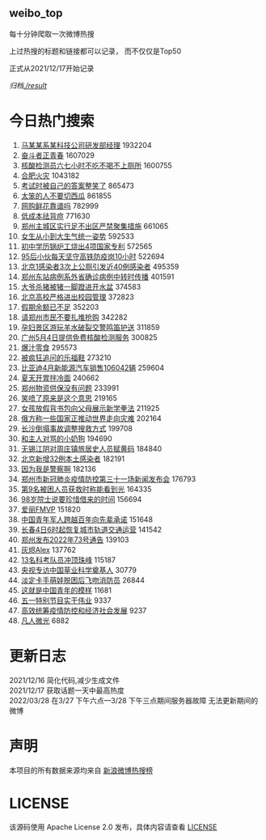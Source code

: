 weibo_top  
---
每十分钟爬取一次微博热搜  

上过热搜的标题和链接都可以记录， 而不仅仅是Top50

正式从2021/12/17开始记录  

*归档[./result](./result/)*

# 今日热门搜索  
1. [马某某系某科技公司研发部经理](https://s.weibo.com//weibo?q=%23%E9%A9%AC%E6%9F%90%E6%9F%90%E7%B3%BB%E6%9F%90%E7%A7%91%E6%8A%80%E5%85%AC%E5%8F%B8%E7%A0%94%E5%8F%91%E9%83%A8%E7%BB%8F%E7%90%86%23&Refer=top) 1932204
2. [奋斗者正青春](https://s.weibo.com//weibo?q=%23%E5%A5%8B%E6%96%97%E8%80%85%E6%AD%A3%E9%9D%92%E6%98%A5%23&Refer=top) 1607029
3. [核酸检测员六七小时不吃不喝不上厕所](https://s.weibo.com//weibo?q=%23%E6%A0%B8%E9%85%B8%E6%A3%80%E6%B5%8B%E5%91%98%E5%85%AD%E4%B8%83%E5%B0%8F%E6%97%B6%E4%B8%8D%E5%90%83%E4%B8%8D%E5%96%9D%E4%B8%8D%E4%B8%8A%E5%8E%95%E6%89%80%23&Refer=top) 1600755
4. [合肥火灾](https://s.weibo.com//weibo?q=%23%E5%90%88%E8%82%A5%E7%81%AB%E7%81%BE%23&Refer=top) 1043182
5. [考试时被自己的答案整笑了](https://s.weibo.com//weibo?q=%23%E8%80%83%E8%AF%95%E6%97%B6%E8%A2%AB%E8%87%AA%E5%B7%B1%E7%9A%84%E7%AD%94%E6%A1%88%E6%95%B4%E7%AC%91%E4%BA%86%23&Refer=top) 865473
6. [太笨的人不要切西瓜](https://s.weibo.com//weibo?q=%23%E5%A4%AA%E7%AC%A8%E7%9A%84%E4%BA%BA%E4%B8%8D%E8%A6%81%E5%88%87%E8%A5%BF%E7%93%9C%23&Refer=top) 861855
7. [网购鲜花靠谱吗](https://s.weibo.com//weibo?q=%23%E7%BD%91%E8%B4%AD%E9%B2%9C%E8%8A%B1%E9%9D%A0%E8%B0%B1%E5%90%97%23&Refer=top) 782999
8. [低成本祛背痘](https://s.weibo.com//weibo?q=%23%E4%BD%8E%E6%88%90%E6%9C%AC%E7%A5%9B%E8%83%8C%E7%97%98%23&Refer=top) 771630
9. [郑州主城区实行足不出区严禁聚集措施](https://s.weibo.com//weibo?q=%23%E9%83%91%E5%B7%9E%E4%B8%BB%E5%9F%8E%E5%8C%BA%E5%AE%9E%E8%A1%8C%E8%B6%B3%E4%B8%8D%E5%87%BA%E5%8C%BA%E4%B8%A5%E7%A6%81%E8%81%9A%E9%9B%86%E6%8E%AA%E6%96%BD%23&Refer=top) 661065
10. [女生从小到大生气统一姿势](https://s.weibo.com//weibo?q=%23%E5%A5%B3%E7%94%9F%E4%BB%8E%E5%B0%8F%E5%88%B0%E5%A4%A7%E7%94%9F%E6%B0%94%E7%BB%9F%E4%B8%80%E5%A7%BF%E5%8A%BF%23&Refer=top) 592533
11. [初中学历锅炉工烧出4项国家专利](https://s.weibo.com//weibo?q=%23%E5%88%9D%E4%B8%AD%E5%AD%A6%E5%8E%86%E9%94%85%E7%82%89%E5%B7%A5%E7%83%A7%E5%87%BA4%E9%A1%B9%E5%9B%BD%E5%AE%B6%E4%B8%93%E5%88%A9%23&Refer=top) 572565
12. [95后小伙每天坚守高铁防疫岗10小时](https://s.weibo.com//weibo?q=%2395%E5%90%8E%E5%B0%8F%E4%BC%99%E6%AF%8F%E5%A4%A9%E5%9D%9A%E5%AE%88%E9%AB%98%E9%93%81%E9%98%B2%E7%96%AB%E5%B2%9710%E5%B0%8F%E6%97%B6%23&Refer=top) 522694
13. [北京1感染者3次上公厕引发近40例感染者](https://s.weibo.com//weibo?q=%23%E5%8C%97%E4%BA%AC1%E6%84%9F%E6%9F%93%E8%80%853%E6%AC%A1%E4%B8%8A%E5%85%AC%E5%8E%95%E5%BC%95%E5%8F%91%E8%BF%9140%E4%BE%8B%E6%84%9F%E6%9F%93%E8%80%85%23&Refer=top) 495359
14. [郑州东站病例系外省确诊病例中转时传播](https://s.weibo.com//weibo?q=%23%E9%83%91%E5%B7%9E%E4%B8%9C%E7%AB%99%E7%97%85%E4%BE%8B%E7%B3%BB%E5%A4%96%E7%9C%81%E7%A1%AE%E8%AF%8A%E7%97%85%E4%BE%8B%E4%B8%AD%E8%BD%AC%E6%97%B6%E4%BC%A0%E6%92%AD%23&Refer=top) 401591
15. [大爷杀猪被猪一脚蹬进开水盆](https://s.weibo.com//weibo?q=%23%E5%A4%A7%E7%88%B7%E6%9D%80%E7%8C%AA%E8%A2%AB%E7%8C%AA%E4%B8%80%E8%84%9A%E8%B9%AC%E8%BF%9B%E5%BC%80%E6%B0%B4%E7%9B%86%23&Refer=top) 374583
16. [北京高校严格进出校园管理](https://s.weibo.com//weibo?q=%23%E5%8C%97%E4%BA%AC%E9%AB%98%E6%A0%A1%E4%B8%A5%E6%A0%BC%E8%BF%9B%E5%87%BA%E6%A0%A1%E5%9B%AD%E7%AE%A1%E7%90%86%23&Refer=top) 372823
17. [假期余额已不足](https://s.weibo.com//weibo?q=%23%E5%81%87%E6%9C%9F%E4%BD%99%E9%A2%9D%E5%B7%B2%E4%B8%8D%E8%B6%B3%23&Refer=top) 352203
18. [请郑州市民不要扎堆抢购](https://s.weibo.com//weibo?q=%23%E8%AF%B7%E9%83%91%E5%B7%9E%E5%B8%82%E6%B0%91%E4%B8%8D%E8%A6%81%E6%89%8E%E5%A0%86%E6%8A%A2%E8%B4%AD%23&Refer=top) 342282
19. [孕妇景区游玩羊水破裂交警鸣笛护送](https://s.weibo.com//weibo?q=%23%E5%AD%95%E5%A6%87%E6%99%AF%E5%8C%BA%E6%B8%B8%E7%8E%A9%E7%BE%8A%E6%B0%B4%E7%A0%B4%E8%A3%82%E4%BA%A4%E8%AD%A6%E9%B8%A3%E7%AC%9B%E6%8A%A4%E9%80%81%23&Refer=top) 311859
20. [广州5月4日提供免费核酸检测服务](https://s.weibo.com//weibo?q=%23%E5%B9%BF%E5%B7%9E5%E6%9C%884%E6%97%A5%E6%8F%90%E4%BE%9B%E5%85%8D%E8%B4%B9%E6%A0%B8%E9%85%B8%E6%A3%80%E6%B5%8B%E6%9C%8D%E5%8A%A1%23&Refer=top) 300825
21. [爆汁零食](https://s.weibo.com//weibo?q=%E7%88%86%E6%B1%81%E9%9B%B6%E9%A3%9F&Refer=top) 295573
22. [被疯狂追问的乐福鞋](https://s.weibo.com//weibo?q=%23%E8%A2%AB%E7%96%AF%E7%8B%82%E8%BF%BD%E9%97%AE%E7%9A%84%E4%B9%90%E7%A6%8F%E9%9E%8B%23&Refer=top) 273210
23. [比亚迪4月新能源汽车销售106042辆](https://s.weibo.com//weibo?q=%23%E6%AF%94%E4%BA%9A%E8%BF%AA4%E6%9C%88%E6%96%B0%E8%83%BD%E6%BA%90%E6%B1%BD%E8%BD%A6%E9%94%80%E5%94%AE106042%E8%BE%86%23&Refer=top) 259604
24. [夏天开胃拌冷面](https://s.weibo.com//weibo?q=%23%E5%A4%8F%E5%A4%A9%E5%BC%80%E8%83%83%E6%8B%8C%E5%86%B7%E9%9D%A2%23&Refer=top) 240662
25. [郑州物资供保没有问题](https://s.weibo.com//weibo?q=%23%E9%83%91%E5%B7%9E%E7%89%A9%E8%B5%84%E4%BE%9B%E4%BF%9D%E6%B2%A1%E6%9C%89%E9%97%AE%E9%A2%98%23&Refer=top) 233991
26. [笑喷了原来是这个意思](https://s.weibo.com//weibo?q=%23%E7%AC%91%E5%96%B7%E4%BA%86%E5%8E%9F%E6%9D%A5%E6%98%AF%E8%BF%99%E4%B8%AA%E6%84%8F%E6%80%9D%23&Refer=top) 219165
27. [女孩放假背书包向父母展示新学拳法](https://s.weibo.com//weibo?q=%23%E5%A5%B3%E5%AD%A9%E6%94%BE%E5%81%87%E8%83%8C%E4%B9%A6%E5%8C%85%E5%90%91%E7%88%B6%E6%AF%8D%E5%B1%95%E7%A4%BA%E6%96%B0%E5%AD%A6%E6%8B%B3%E6%B3%95%23&Refer=top) 211925
28. [俄方称一些国家正推动世界走向灾难](https://s.weibo.com//weibo?q=%23%E4%BF%84%E6%96%B9%E7%A7%B0%E4%B8%80%E4%BA%9B%E5%9B%BD%E5%AE%B6%E6%AD%A3%E6%8E%A8%E5%8A%A8%E4%B8%96%E7%95%8C%E8%B5%B0%E5%90%91%E7%81%BE%E9%9A%BE%23&Refer=top) 202164
29. [长沙倒塌事故调整搜救方式](https://s.weibo.com//weibo?q=%23%E9%95%BF%E6%B2%99%E5%80%92%E5%A1%8C%E4%BA%8B%E6%95%85%E8%B0%83%E6%95%B4%E6%90%9C%E6%95%91%E6%96%B9%E5%BC%8F%23&Refer=top) 199708
30. [和主人对骂的小奶狗](https://s.weibo.com//weibo?q=%23%E5%92%8C%E4%B8%BB%E4%BA%BA%E5%AF%B9%E9%AA%82%E7%9A%84%E5%B0%8F%E5%A5%B6%E7%8B%97%23&Refer=top) 194690
31. [无锡江阴对周庄镇旅居史人员赋黄码](https://s.weibo.com//weibo?q=%23%E6%97%A0%E9%94%A1%E6%B1%9F%E9%98%B4%E5%AF%B9%E5%91%A8%E5%BA%84%E9%95%87%E6%97%85%E5%B1%85%E5%8F%B2%E4%BA%BA%E5%91%98%E8%B5%8B%E9%BB%84%E7%A0%81%23&Refer=top) 184840
32. [北京新增32例本土感染者](https://s.weibo.com//weibo?q=%23%E5%8C%97%E4%BA%AC%E6%96%B0%E5%A2%9E32%E4%BE%8B%E6%9C%AC%E5%9C%9F%E6%84%9F%E6%9F%93%E8%80%85%23&Refer=top) 182191
33. [因为我是警察啊](https://s.weibo.com//weibo?q=%23%E5%9B%A0%E4%B8%BA%E6%88%91%E6%98%AF%E8%AD%A6%E5%AF%9F%E5%95%8A%23&Refer=top) 182136
34. [郑州市新冠肺炎疫情防控第三十一场新闻发布会](https://s.weibo.com//weibo?q=%23%E9%83%91%E5%B7%9E%E5%B8%82%E6%96%B0%E5%86%A0%E8%82%BA%E7%82%8E%E7%96%AB%E6%83%85%E9%98%B2%E6%8E%A7%E7%AC%AC%E4%B8%89%E5%8D%81%E4%B8%80%E5%9C%BA%E6%96%B0%E9%97%BB%E5%8F%91%E5%B8%83%E4%BC%9A%23&Refer=top) 176793
35. [第9名被困人员获救时称能看到光](https://s.weibo.com//weibo?q=%23%E7%AC%AC9%E5%90%8D%E8%A2%AB%E5%9B%B0%E4%BA%BA%E5%91%98%E8%8E%B7%E6%95%91%E6%97%B6%E7%A7%B0%E8%83%BD%E7%9C%8B%E5%88%B0%E5%85%89%23&Refer=top) 164335
36. [98岁院士说要珍惜借来的时间](https://s.weibo.com//weibo?q=%2398%E5%B2%81%E9%99%A2%E5%A3%AB%E8%AF%B4%E8%A6%81%E7%8F%8D%E6%83%9C%E5%80%9F%E6%9D%A5%E7%9A%84%E6%97%B6%E9%97%B4%23&Refer=top) 156694
37. [爱丽FMVP](https://s.weibo.com//weibo?q=%23%E7%88%B1%E4%B8%BDFMVP%23&Refer=top) 151820
38. [中国青年军人跨越百年向先辈承诺](https://s.weibo.com//weibo?q=%23%E4%B8%AD%E5%9B%BD%E9%9D%92%E5%B9%B4%E5%86%9B%E4%BA%BA%E8%B7%A8%E8%B6%8A%E7%99%BE%E5%B9%B4%E5%90%91%E5%85%88%E8%BE%88%E6%89%BF%E8%AF%BA%23&Refer=top) 151648
39. [长春4日6时起恢复城市轨道交通运营](https://s.weibo.com//weibo?q=%23%E9%95%BF%E6%98%A54%E6%97%A56%E6%97%B6%E8%B5%B7%E6%81%A2%E5%A4%8D%E5%9F%8E%E5%B8%82%E8%BD%A8%E9%81%93%E4%BA%A4%E9%80%9A%E8%BF%90%E8%90%A5%23&Refer=top) 141542
40. [郑州发布2022年73号通告](https://s.weibo.com//weibo?q=%23%E9%83%91%E5%B7%9E%E5%8F%91%E5%B8%832022%E5%B9%B473%E5%8F%B7%E9%80%9A%E5%91%8A%23&Refer=top) 139103
41. [灰烬Alex](https://s.weibo.com//weibo?q=%E7%81%B0%E7%83%ACAlex&Refer=top) 137762
42. [13名科考队员冲顶珠峰](https://s.weibo.com//weibo?q=%2313%E5%90%8D%E7%A7%91%E8%80%83%E9%98%9F%E5%91%98%E5%86%B2%E9%A1%B6%E7%8F%A0%E5%B3%B0%23&Refer=top) 115187
43. [央视专访中国草业科学奠基人](https://s.weibo.com//weibo?q=%23%E5%A4%AE%E8%A7%86%E4%B8%93%E8%AE%BF%E4%B8%AD%E5%9B%BD%E8%8D%89%E4%B8%9A%E7%A7%91%E5%AD%A6%E5%A5%A0%E5%9F%BA%E4%BA%BA%23&Refer=top) 30779
44. [淡定卡手萌娃脱困后飞吻消防员](https://s.weibo.com//weibo?q=%23%E6%B7%A1%E5%AE%9A%E5%8D%A1%E6%89%8B%E8%90%8C%E5%A8%83%E8%84%B1%E5%9B%B0%E5%90%8E%E9%A3%9E%E5%90%BB%E6%B6%88%E9%98%B2%E5%91%98%23&Refer=top) 26844
45. [这就是中国青年的模样](https://s.weibo.com//weibo?q=%23%E8%BF%99%E5%B0%B1%E6%98%AF%E4%B8%AD%E5%9B%BD%E9%9D%92%E5%B9%B4%E7%9A%84%E6%A8%A1%E6%A0%B7%23&Refer=top) 11681
46. [五一特别节目实干伟业](https://s.weibo.com//weibo?q=%23%E4%BA%94%E4%B8%80%E7%89%B9%E5%88%AB%E8%8A%82%E7%9B%AE%E5%AE%9E%E5%B9%B2%E4%BC%9F%E4%B8%9A%23&Refer=top) 9337
47. [高效统筹疫情防控和经济社会发展](https://s.weibo.com//weibo?q=%23%E9%AB%98%E6%95%88%E7%BB%9F%E7%AD%B9%E7%96%AB%E6%83%85%E9%98%B2%E6%8E%A7%E5%92%8C%E7%BB%8F%E6%B5%8E%E7%A4%BE%E4%BC%9A%E5%8F%91%E5%B1%95%23&Refer=top) 9237
48. [凡人微光](https://s.weibo.com//weibo?q=%23%E5%87%A1%E4%BA%BA%E5%BE%AE%E5%85%89%23&Refer=top) 6882
# 更新日志  
2021/12/16  简化代码,减少生成文件  
2021/12/17  获取话题一天中最高热度  
2022/03/28  在3/27 下午六点—3/28 下午三点期间服务器故障 无法更新期间的微博  
# 声明  
本项目的所有数据来源均来自 [新浪微博热搜榜](https://s.weibo.com/top/summary)  

# LICENSE
该源码使用 Apache License 2.0 发布，具体内容请查看 [LICENSE](./LICENSE)
